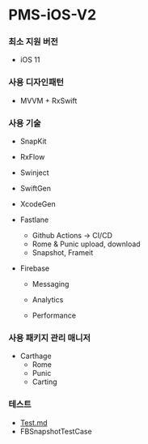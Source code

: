 # PMS-iOS-V2

### 최소 지원 버전

- iOS 11

### 사용 디자인패턴

- MVVM + RxSwift

### 사용 기술

- SnapKit

- RxFlow

- Swinject

- SwiftGen

- XcodeGen

- Fastlane

  - Github Actions -> CI/CD
  - Rome & Punic upload, download
  - Snapshot, Frameit

- Firebase

  - Messaging

  - Analytics
  - Performance

### 사용 패키지 관리 매니저

- Carthage
  - Rome
  - Punic
  - Carting

### 테스트

- [Test.md](https://github.com/DSM-DMS/PMS-iOS-V2/blob/master/Document/TEST.md)
- FBSnapshotTestCase